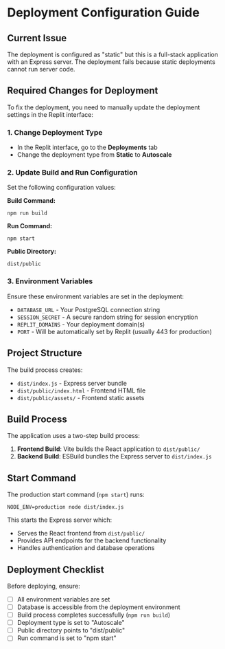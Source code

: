 # Deployment Configuration Guide

## Current Issue
The deployment is configured as "static" but this is a full-stack application with an Express server. The deployment fails because static deployments cannot run server code.

## Required Changes for Deployment

To fix the deployment, you need to manually update the deployment settings in the Replit interface:

### 1. Change Deployment Type
- In the Replit interface, go to the **Deployments** tab
- Change the deployment type from **Static** to **Autoscale**

### 2. Update Build and Run Configuration
Set the following configuration values:

**Build Command:**
```
npm run build
```

**Run Command:**
```
npm start
```

**Public Directory:**
```
dist/public
```

### 3. Environment Variables
Ensure these environment variables are set in the deployment:
- `DATABASE_URL` - Your PostgreSQL connection string
- `SESSION_SECRET` - A secure random string for session encryption
- `REPLIT_DOMAINS` - Your deployment domain(s)
- `PORT` - Will be automatically set by Replit (usually 443 for production)

## Project Structure
The build process creates:
- `dist/index.js` - Express server bundle
- `dist/public/index.html` - Frontend HTML file
- `dist/public/assets/` - Frontend static assets

## Build Process
The application uses a two-step build process:
1. **Frontend Build**: Vite builds the React application to `dist/public/`
2. **Backend Build**: ESBuild bundles the Express server to `dist/index.js`

## Start Command
The production start command (`npm start`) runs:
```
NODE_ENV=production node dist/index.js
```

This starts the Express server which:
- Serves the React frontend from `dist/public/`
- Provides API endpoints for the backend functionality
- Handles authentication and database operations

## Deployment Checklist
Before deploying, ensure:
- [ ] All environment variables are set
- [ ] Database is accessible from the deployment environment
- [ ] Build process completes successfully (`npm run build`)
- [ ] Deployment type is set to "Autoscale"
- [ ] Public directory points to "dist/public"
- [ ] Run command is set to "npm start"